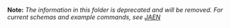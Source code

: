 
**Note:** _The information in this folder is deprecated and will be removed.  For current schemas and example commands,
see [JAEN](https://github.com/OpenC2-org/jaen)_